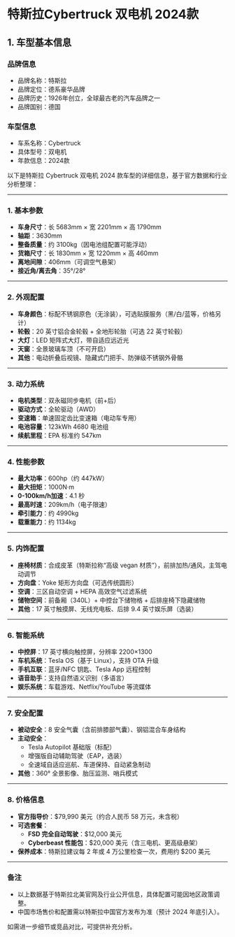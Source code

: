 
# 特斯拉Cybertruck 双电机 2024款
## 1. 车型基本信息
### 品牌信息
- 品牌名称：特斯拉
- 品牌定位：德系豪华品牌
- 品牌历史：1926年创立，全球最古老的汽车品牌之一
- 品牌国别：德国

### 车型信息
- 车系名称：Cybertruck
- 具体型号：双电机
- 年款信息：2024款

以下是特斯拉 Cybertruck 双电机 2024 款车型的详细信息，基于官方数据和行业分析整理：

---

### **1. 基本参数**  
- **车身尺寸**：长 5683mm × 宽 2201mm × 高 1790mm  
- **轴距**：3630mm  
- **整备质量**：约 3100kg（因电池组配置可能浮动）  
- **货箱尺寸**：长 1830mm × 宽 1220mm × 高 460mm  
- **离地间隙**：406mm（可调空气悬架）  
- **接近角/离去角**：35°/28°  

---

### **2. 外观配置**  
- **车身颜色**：标配不锈钢原色（无涂装），可选贴膜服务（黑/白/蓝等，价格另计）  
- **轮毂**：20 英寸铝合金轮毂 + 全地形轮胎（可选 22 英寸轮毂）  
- **大灯**：LED 矩阵式大灯，带自适应远近光  
- **天窗**：全景玻璃车顶（不可开启）  
- **其他**：电动折叠后视镜、隐藏式门把手、防弹级不锈钢外骨骼  

---

### **3. 动力系统**  
- **电机类型**：双永磁同步电机（前+后）  
- **驱动方式**：全轮驱动（AWD）  
- **变速箱**：单速固定齿比变速箱（电动车专用）  
- **电池容量**：123kWh 4680 电池组  
- **续航里程**：EPA 标准约 547km  

---

### **4. 性能参数**  
- **最大功率**：600hp（约 447kW）  
- **最大扭矩**：1000N·m  
- **0-100km/h加速**：4.1 秒  
- **最高时速**：209km/h（电子限速）  
- **牵引能力**：约 4990kg  
- **载重能力**：约 1134kg  

---

### **5. 内饰配置**  
- **座椅材质**：合成皮革（特斯拉称“高级 vegan 材质”），前排加热/通风，主驾电动调节  
- **方向盘**：Yoke 矩形方向盘（可选传统圆形）  
- **空调**：三区自动空调 + HEPA 高效空气过滤系统  
- **储物空间**：前备厢（340L）+ 中控台下储物格 + 后排座椅下隐藏储物  
- **其他**：17 英寸触摸屏、无线充电板、后排 9.4 英寸娱乐屏（选装）  

---

### **6. 智能系统**  
- **中控屏**：17 英寸横向触控屏，分辨率 2200×1300  
- **车机系统**：Tesla OS（基于 Linux），支持 OTA 升级  
- **手机互联**：蓝牙/NFC 钥匙、Tesla App 远程控制  
- **语音助手**：支持自然语义识别（多语言）  
- **娱乐系统**：车载游戏、Netflix/YouTube 等流媒体  

---

### **7. 安全配置**  
- **被动安全**：8 安全气囊（含前排膝部气囊）、钢铝混合车身结构  
- **主动安全**：  
  - Tesla Autopilot 基础版（标配）  
  - 增强版自动辅助驾驶（EAP，选装）  
  - 全速域自适应巡航、车道保持、自动紧急制动  
- **其他**：360° 全景影像、胎压监测、哨兵模式  

---

### **8. 价格信息**  
- **官方指导价**：$79,990 美元（约合人民币 58 万元，未含税）  
- **可选套餐**：  
  - **FSD 完全自动驾驶**：$12,000 美元  
  - **Cyberbeast 性能包**：$20,000 美元（含三电机、更高级悬架）  
- **保养成本**：特斯拉建议每 2 年或 4 万公里检查一次，费用约 $200 美元  

---

### **备注**  
- 以上数据基于特斯拉北美官网及行业公开信息，具体配置可能因地区政策调整。  
- 中国市场售价和配置需以特斯拉中国官方发布为准（预计 2024 年底引入）。  

如需进一步细节或竞品对比，可提供补充分析。
